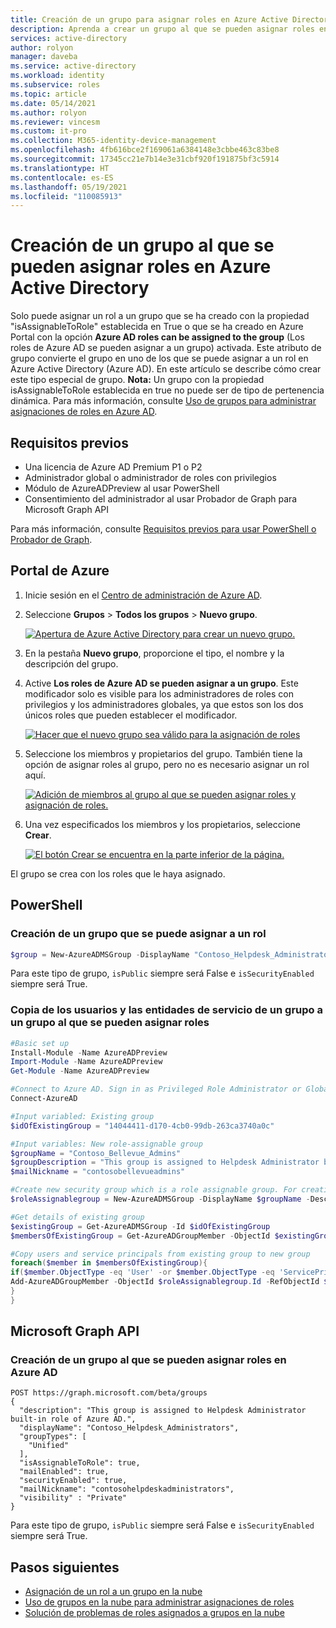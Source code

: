 ```yaml
---
title: Creación de un grupo para asignar roles en Azure Active Directory | Microsoft Docs
description: Aprenda a crear un grupo al que se pueden asignar roles en Azure AD. Administre roles de Azure en Azure Portal, PowerShell o Graph API.
services: active-directory
author: rolyon
manager: daveba
ms.service: active-directory
ms.workload: identity
ms.subservice: roles
ms.topic: article
ms.date: 05/14/2021
ms.author: rolyon
ms.reviewer: vincesm
ms.custom: it-pro
ms.collection: M365-identity-device-management
ms.openlocfilehash: 4fb616bce2f169061a6384148e3cbbe463c83be8
ms.sourcegitcommit: 17345cc21e7b14e3e31cbf920f191875bf3c5914
ms.translationtype: HT
ms.contentlocale: es-ES
ms.lasthandoff: 05/19/2021
ms.locfileid: "110085913"
---
```

# <a name="create-a-role-assignable-group-in-azure-active-directory"></a>Creación de un grupo al que se pueden asignar roles en Azure Active Directory

Solo puede asignar un rol a un grupo que se ha creado con la propiedad "isAssignableToRole" establecida en True o que se ha creado en Azure Portal con la opción **Azure AD roles can be assigned to the group** (Los roles de Azure AD se pueden asignar a un grupo) activada. Este atributo de grupo convierte el grupo en uno de los que se puede asignar a un rol en Azure Active Directory (Azure AD). En este artículo se describe cómo crear este tipo especial de grupo. **Nota:** Un grupo con la propiedad isAssignableToRole establecida en true no puede ser de tipo de pertenencia dinámica. Para más información, consulte [Uso de grupos para administrar asignaciones de roles en Azure AD](groups-concept.md).

## <a name="prerequisites"></a>Requisitos previos

- Una licencia de Azure AD Premium P1 o P2
- Administrador global o administrador de roles con privilegios
- Módulo de AzureADPreview al usar PowerShell
- Consentimiento del administrador al usar Probador de Graph para Microsoft Graph API

Para más información, consulte [Requisitos previos para usar PowerShell o Probador de Graph](prerequisites.md).

## <a name="azure-portal"></a>Portal de Azure

1. Inicie sesión en el [Centro de administración de Azure AD](https://portal.azure.com/#blade/Microsoft_AAD_IAM/ActiveDirectoryMenuBlade/Overview).
1. Seleccione **Grupos** > **Todos los grupos** > **Nuevo grupo**.

    [![Apertura de Azure Active Directory para crear un nuevo grupo.](./media/groups-create-eligible/new-group.png "Apertura de Azure Active Directory para crear un nuevo grupo.")](./media/groups-create-eligible/new-group.png#<lightbox>)

1. En la pestaña **Nuevo grupo**, proporcione el tipo, el nombre y la descripción del grupo.
1. Active **Los roles de Azure AD se pueden asignar a un grupo**. Este modificador solo es visible para los administradores de roles con privilegios y los administradores globales, ya que estos son los dos únicos roles que pueden establecer el modificador.

    [![Hacer que el nuevo grupo sea válido para la asignación de roles](./media/groups-create-eligible/eligible-switch.png "Hacer que el nuevo grupo sea válido para la asignación de roles")](./media/groups-create-eligible/eligible-switch.png#<lightbox>)

1. Seleccione los miembros y propietarios del grupo. También tiene la opción de asignar roles al grupo, pero no es necesario asignar un rol aquí.

    [![Adición de miembros al grupo al que se pueden asignar roles y asignación de roles.](./media/groups-create-eligible/specify-members.png "Adición de miembros al grupo al que se pueden asignar roles y asignación de roles.")](./media/groups-create-eligible/specify-members.png#<lightbox>)

1. Una vez especificados los miembros y los propietarios, seleccione **Crear**.

    [![El botón Crear se encuentra en la parte inferior de la página.](./media/groups-create-eligible/create-button.png "El botón Crear se encuentra en la parte inferior de la página.")](./media/groups-create-eligible/create-button.png#<lightbox>)

El grupo se crea con los roles que le haya asignado.

## <a name="powershell"></a>PowerShell

### <a name="create-a-group-that-can-be-assigned-to-role"></a>Creación de un grupo que se puede asignar a un rol

```powershell
$group = New-AzureADMSGroup -DisplayName "Contoso_Helpdesk_Administrators" -Description "This group is assigned to Helpdesk Administrator built-in role in Azure AD." -MailEnabled $true -SecurityEnabled $true -MailNickName "contosohelpdeskadministrators" -IsAssignableToRole $true
```

Para este tipo de grupo, `isPublic` siempre será False e `isSecurityEnabled` siempre será True.

### <a name="copy-one-groups-users-and-service-principals-into-a-role-assignable-group"></a>Copia de los usuarios y las entidades de servicio de un grupo a un grupo al que se pueden asignar roles

```powershell
#Basic set up
Install-Module -Name AzureADPreview
Import-Module -Name AzureADPreview
Get-Module -Name AzureADPreview

#Connect to Azure AD. Sign in as Privileged Role Administrator or Global Administrator. Only these two roles can create a role-assignable group.
Connect-AzureAD

#Input variabled: Existing group
$idOfExistingGroup = "14044411-d170-4cb0-99db-263ca3740a0c"

#Input variables: New role-assignable group
$groupName = "Contoso_Bellevue_Admins"
$groupDescription = "This group is assigned to Helpdesk Administrator built-in role in Azure AD."
$mailNickname = "contosobellevueadmins"

#Create new security group which is a role assignable group. For creating a Microsoft 365 group, set GroupTypes="Unified" and MailEnabled=$true
$roleAssignablegroup = New-AzureADMSGroup -DisplayName $groupName -Description $groupDescription -MailEnabled $false -MailNickname $mailNickname -SecurityEnabled $true -IsAssignableToRole $true

#Get details of existing group
$existingGroup = Get-AzureADMSGroup -Id $idOfExistingGroup
$membersOfExistingGroup = Get-AzureADGroupMember -ObjectId $existingGroup.Id

#Copy users and service principals from existing group to new group
foreach($member in $membersOfExistingGroup){
if($member.ObjectType -eq 'User' -or $member.ObjectType -eq 'ServicePrincipal'){
Add-AzureADGroupMember -ObjectId $roleAssignablegroup.Id -RefObjectId $member.ObjectId
}
}
```

## <a name="microsoft-graph-api"></a>Microsoft Graph API

### <a name="create-a-role-assignable-group-in-azure-ad"></a>Creación de un grupo al que se pueden asignar roles en Azure AD

```http
POST https://graph.microsoft.com/beta/groups
{
  "description": "This group is assigned to Helpdesk Administrator built-in role of Azure AD.",
  "displayName": "Contoso_Helpdesk_Administrators",
  "groupTypes": [
    "Unified"
  ],
  "isAssignableToRole": true,
  "mailEnabled": true,
  "securityEnabled": true,
  "mailNickname": "contosohelpdeskadministrators",
  "visibility" : "Private"
}
```

Para este tipo de grupo, `isPublic` siempre será False e `isSecurityEnabled` siempre será True.

## <a name="next-steps"></a>Pasos siguientes

- [Asignación de un rol a un grupo en la nube](groups-assign-role.md)
- [Uso de grupos en la nube para administrar asignaciones de roles](groups-concept.md)
- [Solución de problemas de roles asignados a grupos en la nube](groups-faq-troubleshooting.md)
